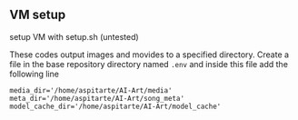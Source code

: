 ## VM setup

setup VM with setup.sh (untested)

These codes output images and movides to a specified directory. Create a file in the base repository directory named `.env` and inside this file add the following line 


```
media_dir='/home/aspitarte/AI-Art/media'
meta_dir='/home/aspitarte/AI-Art/song_meta'
model_cache_dir='/home/aspitarte/AI-Art/model_cache'
```
